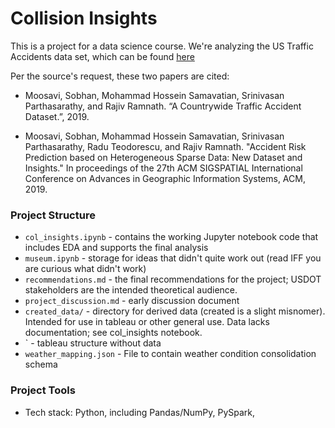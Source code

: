 # Collision Insights

This is a project for a data science course. We're analyzing the US Traffic Accidents data set, which can be found [here](https://www.kaggle.com/datasets/sobhanmoosavi/us-accidents)

Per the source's request, these two papers are cited:
 * Moosavi, Sobhan, Mohammad Hossein Samavatian, Srinivasan Parthasarathy, and Rajiv Ramnath. “A Countrywide Traffic Accident Dataset.”, 2019.

 * Moosavi, Sobhan, Mohammad Hossein Samavatian, Srinivasan Parthasarathy, Radu Teodorescu, and Rajiv Ramnath. "Accident Risk Prediction based on Heterogeneous Sparse Data: New Dataset and Insights." In proceedings of the 27th ACM SIGSPATIAL International Conference on Advances in Geographic Information Systems, ACM, 2019.

 ### Project Structure

  * `col_insights.ipynb` - contains the working Jupyter notebook code that includes EDA and supports the final analysis
  * `museum.ipynb` - storage for ideas that didn't quite work out (read IFF you are curious what didn't work)
  * `recommendations.md` - the final recommendations for the project; USDOT stakeholders are the intended theoretical audience.
  * `project_discussion.md` - early discussion document
  * `created_data/` - directory for derived data (created is a slight misnomer). Intended for use in tableau or other general use. Data lacks documentation; see col_insights notebook.
  * `<tableau file> - tableau structure without data
  * `weather_mapping.json` - File to contain weather condition consolidation schema

### Project Tools

 * Tech stack: Python, including Pandas/NumPy, PySpark, 